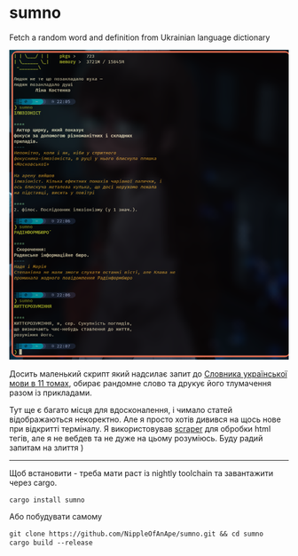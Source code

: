 # sumno
Fetch a random word and definition from Ukrainian language dictionary

![image](./example.png)

Досить маленький скрипт який надсилає запит до [Словника української мови в 11 томах](http://sum.in.ua/), обирає рандомне слово та друкує його тлумачення разом із прикладами.

Тут ще є багато місця для вдосконалення, і чимало статей відображаються некоректно. Але я просто хотів дивився на щось нове при відкритті терміналу. Я використовував [scraper](https://crates.io/crates/scraper) для обробки html тегів, але я не вебдев та не дуже на цьому розуміюсь. Буду радий запитам на злиття )

***

Щоб встановити - треба мати раст із nightly toolchain та завантажити через cargo.

```
cargo install sumno
```
Або побудувати самому

```
git clone https://github.com/NippleOfAnApe/sumno.git && cd sumno
cargo build --release
```
